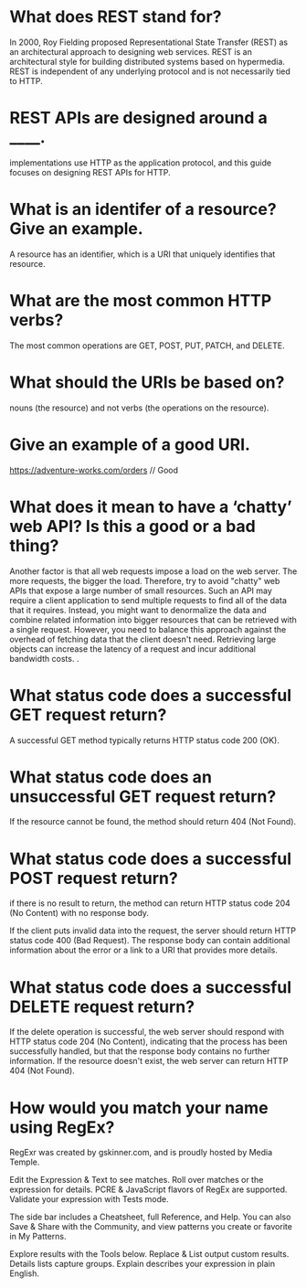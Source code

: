 # What does REST stand for?

In 2000, Roy Fielding proposed Representational State Transfer (REST) as an architectural approach to designing web services. REST is an architectural style for building distributed systems based on hypermedia. REST is independent of any underlying protocol and is not necessarily tied to HTTP.

# REST APIs are designed around a ____.

implementations use HTTP as the application protocol, and this guide focuses on designing REST APIs for HTTP.

# What is an identifer of a resource? Give an example.

A resource has an identifier, which is a URI that uniquely identifies that resource. 


# What are the most common HTTP verbs?

 The most common operations are GET, POST, PUT, PATCH, and DELETE.

# What should the URIs be based on?

 nouns (the resource) and not verbs (the operations on the resource).

# Give an example of a good URI.

https://adventure-works.com/orders // Good



# What does it mean to have a ‘chatty’ web API? Is this a good or a bad thing?

Another factor is that all web requests impose a load on the web server. The more requests, the bigger the load. Therefore, try to avoid "chatty" web APIs that expose a large number of small resources. Such an API may require a client application to send multiple requests to find all of the data that it requires. Instead, you might want to denormalize the data and combine related information into bigger resources that can be retrieved with a single request. However, you need to balance this approach against the overhead of fetching data that the client doesn't need. Retrieving large objects can increase the latency of a request and incur additional bandwidth costs. .

# What status code does a successful GET request return?

A successful GET method typically returns HTTP status code 200 (OK).

# What status code does an unsuccessful GET request return?

If the resource cannot be found, the method should return 404 (Not Found).

# What status code does a successful POST request return?

 if there is no result to return, the method can return HTTP status code 204 (No Content) with no response body.

If the client puts invalid data into the request, the server should return HTTP status code 400 (Bad Request). The response body can contain additional information about the error or a link to a URI that provides more details.

# What status code does a successful DELETE request return?

If the delete operation is successful, the web server should respond with HTTP status code 204 (No Content), indicating that the process has been successfully handled, but that the response body contains no further information. If the resource doesn't exist, the web server can return HTTP 404 (Not Found).

# How would you match your name using RegEx?
RegExr was created by gskinner.com, and is proudly hosted by Media Temple.

Edit the Expression & Text to see matches. Roll over matches or the expression for details. PCRE & JavaScript flavors of RegEx are supported. Validate your expression with Tests mode.

The side bar includes a Cheatsheet, full Reference, and Help. You can also Save & Share with the Community, and view patterns you create or favorite in My Patterns.

Explore results with the Tools below. Replace & List output custom results. Details lists capture groups. Explain describes your expression in plain English.